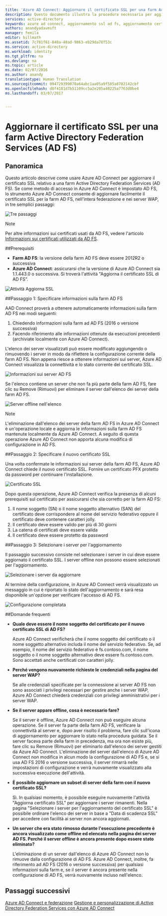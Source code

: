 ```yaml
---
title: 'Azure AD Connect: Aggiornare il certificato SSL per una farm Active Directory Federation Services (AD FS) | Microsoft Docs'
description: Questo documento illustra la procedura necessaria per aggiornare il certificato SSL di una farm AD FS con Azure AD Connect.
services: active-directory
keywords: azure ad connect, aggiornamento ssl ad fs, aggiornamento certificato ad fs, modifica certificato ad fs, nuovo certificato ad fs, certificato ad fs, aggiornare certificato ssl ad fs, aggiornare ad fs certificato ssl, configurare certificato ssl ad fs, ad fs, ssl, certificato, certificato comunicazioni di servizio ad fs, aggiornare federazione, configurare federazione, aad connect
authors: anandyadavmsft
manager: femila
editor: billmath
ms.assetid: 7c781f61-848a-48ad-9863-eb29da78f53c
ms.service: active-directory
ms.workload: identity
ms.tgt_pltfrm: na
ms.devlang: na
ms.topic: article
ms.date: 02/07/2016
ms.author: anandy
translationtype: Human Translation
ms.sourcegitcommit: 094729399070a64abc1aa05a9f585a0782142cbf
ms.openlocfilehash: d8f4181d7b51109cc5a2e205a40225a7763d0be4
ms.lasthandoff: 03/07/2017


---    
```


# <a name="update-the-ssl-certificate-for-an-active-directory-federation-services-ad-fs-farm"></a>Aggiornare il certificato SSL per una farm Active Directory Federation Services (AD FS)

## <a name="overview"></a>Panoramica
Questo articolo descrive come usare Azure AD Connect per aggiornare il certificato SSL relativo a una farm Active Directory Federation Services (AD FS).  Se come metodo di accesso in Azure AD Connect è impostato AD FS, lo strumento Azure AD Connect consente di aggiornare facilmente il certificato SSL per la farm AD FS, nell'intera federazione e nei server WAP, in tre semplici passaggi:

![Tre passaggi](./media/active-directory-aadconnectfed-ssl-update/threesteps.png)


>[!NOTE]
>Per altre informazioni sui certificati usati da AD FS, vedere l'articolo [Informazioni sui certificati utilizzati da AD FS](https://technet.microsoft.com/library/cc730660.aspx).

##<a name="pre-requisites"></a>Prerequisiti

* **Farm AD FS**: la versione della farm AD FS deve essere 2012R2 o successiva
* **Azure AD Connect**: assicurarsi che la versione di Azure AD Connect sia 1.1.443.0 o successiva. Si troverà l'attività "Aggiorna il certificato SSL di AD FS".

![Attività Aggiorna SSL](./media/active-directory-aadconnectfed-ssl-update/updatessltask.png)

##<a name="step-1-provide-ad-fs-farm-information"></a>Passaggio 1: Specificare informazioni sulla farm AD FS

AAD Connect proverà a ottenere automaticamente informazioni sulla farm AD FS nei modi seguenti:
1. Chiedendo informazioni sulla farm ad AD FS (2016 o versione successiva)
2. Facendo riferimento alle informazioni ottenute da esecuzioni precedenti (archiviate localmente con Azure AD Connect). 

L'elenco dei server visualizzati può essere modificato aggiungendo o rimuovendo i server in modo da riflettere la configurazione corrente della farm AD FS. Non appena riesce a ottenere informazioni sui server, Azure AD Connect visualizza la connettività e lo stato corrente del certificato SSL.

![Informazioni sui server AD FS](./media/active-directory-aadconnectfed-ssl-update/adfsserverinfo.png)

Se l'elenco contiene un server che non fa più parte della farm AD FS, fare clic su Remove (Rimuovi) per eliminare il server dall'elenco dei server della farm AD FS. 

![Server offline nell'elenco](./media/active-directory-aadconnectfed-ssl-update/offlineserverlist.png)
 
>[!NOTE] 
> L'eliminazione dall'elenco dei server della farm AD FS in Azure AD Connect è un'operazione locale e aggiorna le informazioni sulla farm AD FS mantenute localmente da Azure AD Connect. A seguito di questa operazione Azure AD Connect non apporta alcuna modifica di configurazione in AD FS.    

##<a name="step-2-provide-new-ssl-certificate"></a>Passaggio 2: Specificare il nuovo certificato SSL

Una volta confermate le informazioni sui server della farm AD FS, Azure AD Connect chiede il nuovo certificato SSL. Fornire un certificato PFX protetto da password per continuare l'installazione. 

![Certificato SSL](./media/active-directory-aadconnectfed-ssl-update/certificate.png)
 
Dopo questa operazione, Azure AD Connect verifica la presenza di alcuni prerequisiti sul certificato per assicurarsi che sia corretto per la farm AD FS:
1.    Il nome soggetto (SN) o il nome soggetto alternativo (SAN) del certificato deve corrispondere al nome del servizio federativo oppure il certificato deve contenere caratteri jolly.
2.    Il certificato deve essere valido per più di 30 giorni
3.    La catena di certificati deve essere valida 
4.    Il certificato deve essere protetto da password

##<a name="step-3-select-servers-for-update"></a>Passaggio 3: Selezionare i server per l'aggiornamento

Il passaggio successivo consiste nel selezionare i server in cui deve essere aggiornato il certificato SSL. I server offline non possono essere selezionati per l'aggiornamento. 

![Selezionare i server da aggiornare](./media/active-directory-aadconnectfed-ssl-update/selectservers.png)

Al termine della configurazione, in Azure AD Connect verrà visualizzato un messaggio in cui è riportato lo stato dell'aggiornamento e sarà resa disponibile un'opzione per verificare l'accesso di AD FS.

![Configurazione completata](./media/active-directory-aadconnectfed-ssl-update/configurecomplete.png)   

##<a name="faqs"></a>Domande frequenti

* **Quale deve essere il nome soggetto del certificato per il nuovo certificato SSL di AD FS?**

    Azure AD Connect verificherà che il nome soggetto del certificato o il nome soggetto alternativo includa il nome del servizio federativo. Se, ad esempio, il nome del servizio federativo è fs.contoso.com, il nome soggetto o il nome soggetto alternativo deve essere fs.contoso.com.  Sono accettati anche certificati con caratteri jolly. 

* **Perché vengono nuovamente richieste le credenziali nella pagina del server WAP?**

    Se alle credenziali specificate per la connessione ai server AD FS non sono associati i privilegi necessari per gestire anche i server WAP, Azure AD Connect chiederà credenziali con privilegi amministrativi per i server WAP.

* **Se il server appare offline, cosa è necessario fare?**

    Se il server è offline, Azure AD Connect non può eseguire alcuna operazione. Se il server fa parte della farm AD FS, verificare la connettività al server e, dopo aver risolto il problema, fare clic sull'icona di aggiornamento per aggiornare lo stato nella procedura guidata. Se il server faceva parte della farm in precedenza, ma ora non esiste più, fare clic su Remove (Rimuovi) per eliminarlo dall'elenco dei server gestiti da Azure AD Connect.  L'eliminazione del server dall'elenco di Azure AD Connect non modifica in alcun modo la configurazione di AD FS e, se si usa AD FS 2016 o versione successiva, il server rimarrà nelle impostazioni di configurazione e verrà nuovamente visualizzato alla successiva esecuzione dell'attività.

* **È possibile aggiornare un subset di server della farm con il nuovo certificato SSL?**

    Sì. In qualsiasi momento, è possibile eseguire nuovamente l'attività "Aggiorna certificato SSL" per aggiornare i server rimanenti. Nella pagina "Selezionare i server per l'aggiornamento del certificato SSL" è possibile ordinare l'elenco dei server in base a "Data di scadenza SSL" per accedere con facilità ai server non ancora aggiornati. 

* **Un server che era stato rimosso durante l'esecuzione precedente è ancora visualizzato come offline ed elencato nella pagina dei server AD FS. Perché il server offline è ancora presente dopo essere stato eliminato?**

    L'eliminazione di un server dall'elenco di Azure AD Connect non lo rimuove dalla configurazione di AD FS. Azure AD Connect, inoltre, fa riferimento ad AD FS (2016 o versione successiva) per qualsiasi informazioni sulla farm e, se il server è ancora presente nella configurazione di AD FS, verrà nuovamente incluso nell'elenco.  

## <a name="next-steps"></a>Passaggi successivi

[Azure AD Connect e federazione](active-directory-aadconnectfed-whatis.md)
[Gestione e personalizzazione di Active Directory Federation Services con Azure AD Connect](active-directory-aadconnect-federation-management.md)

